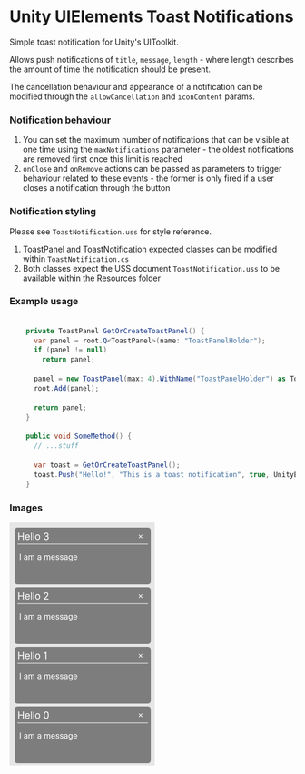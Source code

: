 # Unity UIElements Toast Notifications

Simple toast notification for Unity's UIToolkit.

Allows push notifications of ```title```, ```message```, ```length``` - where length describes the amount of time the notification should be present.

The cancellation behaviour and appearance of a notification can be modified through the ```allowCancellation``` and ```iconContent``` params.

### Notification behaviour
1. You can set the maximum number of notifications that can be visible at one time using the ```maxNotifications``` parameter - the oldest notifications are removed first once this limit is reached
2. ```onClose``` and ```onRemove``` actions can be passed as parameters to trigger behaviour related to these events - the former is only fired if a user closes a notification through the button

### Notification styling
Please see ```ToastNotification.uss``` for style reference.

1. ToastPanel and ToastNotification expected classes can be modified within ```ToastNotification.cs```
2. Both classes expect the USS document ```ToastNotification.uss``` to be available within the Resources folder

### Example usage
```cs

    private ToastPanel GetOrCreateToastPanel() {
      var panel = root.Q<ToastPanel>(name: "ToastPanelHolder");
      if (panel != null)
        return panel;
      
      panel = new ToastPanel(max: 4).WithName("ToastPanelHolder") as ToastPanel;
      root.Add(panel);

      return panel;
    }

    public void SomeMethod() {
      // ...stuff

      var toast = GetOrCreateToastPanel();
      toast.Push("Hello!", "This is a toast notification", true, UnityEngine.Random.Range(3f, 6f)); // title, message, allowCancellation, time alive
    }

```

### Images
![Reference Image](/Reference.PNG)